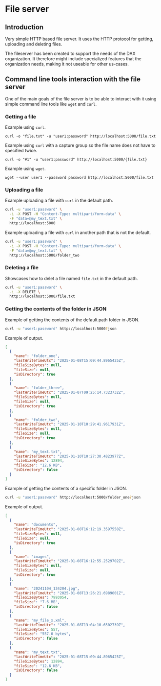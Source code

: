# File server

## Introduction

Very simple HTTP based file server. It uses the HTTP protocol for getting, uploading and deleting files.

The fileserver has been created to support the needs of the DAX organization. It therefore might include specialized features that the organization needs, making it not useable for other us-cases.

## Command line tools interaction with the file server

One of the main goals of the file server is to be able to interact with it using simple command line tools like `wget` and `curl`.

### Getting a file

Example using `curl`.

```
curl -o "file.txt" -u "user1:password" http://localhost:5000/file.txt
```

Example using `curl` with a capture group so the file name does not have to specified twice.

```
curl -o "#1" -u "user1:password" http://localhost:5000/{file.txt}
```

Example using `wget`.

```
wget --user user1 --password password http://localhost:5000/file.txt
```

### Uploading a file

Example uploading a file with `curl` in the default path.

```sh
curl -u "user1:password" \
  -i -X POST -H "Content-Type: multipart/form-data" \
  -F "data=@my_text.txt" \
  http://localhost:5000
```

Example uploading a file with `curl` in another path that is not the default.

```sh
curl -u "user1:password" \
  -i -X POST -H "Content-Type: multipart/form-data" \
  -F "data=@my_text.txt" \
  http://localhost:5000/folder_two
```

### Deleting a file

Showcases how to delet a file named `file.txt` in the default path.

```sh
curl -u "user1:password" \
  -i -X DELETE \
  http://localhost:5000/file.txt
```

### Getting the contents of the folder in JSON

Example of getting the contents of the default path folder in JSON.

```sh
curl -u "user1:password" http://localhost:5000?json
```

Example of output.

```json
[
  {
    "name": "folder_one",
    "lastWriteTimeUtc": "2025-01-08T15:09:44.8965425Z",
    "fileSizeBytes": null,
    "fileSize": null,
    "isDirectory": true
  },
  {
    "name": "folder_three",
    "lastWriteTimeUtc": "2025-01-07T09:25:14.7323732Z",
    "fileSizeBytes": null,
    "fileSize": null,
    "isDirectory": true
  },
  {
    "name": "folder_two",
    "lastWriteTimeUtc": "2025-01-10T10:29:41.9617931Z",
    "fileSizeBytes": null,
    "fileSize": null,
    "isDirectory": true
  },
  {
    "name": "my_text.txt",
    "lastWriteTimeUtc": "2025-01-10T10:27:30.4823977Z",
    "fileSizeBytes": 12894,
    "fileSize": "12.6 KB",
    "isDirectory": false
  }
]
```


Example of getting the contents of a specific folder in JSON.

```sh
curl -u "user1:password" http://localhost:5000/folder_one?json
```

Example of output.

```json
[
  {
    "name": "documents",
    "lastWriteTimeUtc": "2025-01-08T16:12:19.3597558Z",
    "fileSizeBytes": null,
    "fileSize": null,
    "isDirectory": true
  },
  {
    "name": "images",
    "lastWriteTimeUtc": "2025-01-08T16:12:55.2529702Z",
    "fileSizeBytes": null,
    "fileSize": null,
    "isDirectory": true
  },
  {
    "name": "20241104_134204.jpg",
    "lastWriteTimeUtc": "2025-01-08T13:26:21.6989601Z",
    "fileSizeBytes": 7993054,
    "fileSize": "7.6 MB",
    "isDirectory": false
  },
  {
    "name": "my_file_x.xml",
    "lastWriteTimeUtc": "2025-01-08T13:04:10.6502739Z",
    "fileSizeBytes": 557,
    "fileSize": "557.0 bytes",
    "isDirectory": false
  },
  {
    "name": "my_text.txt",
    "lastWriteTimeUtc": "2025-01-08T15:09:44.8965425Z",
    "fileSizeBytes": 12894,
    "fileSize": "12.6 KB",
    "isDirectory": false
  }
]
```
